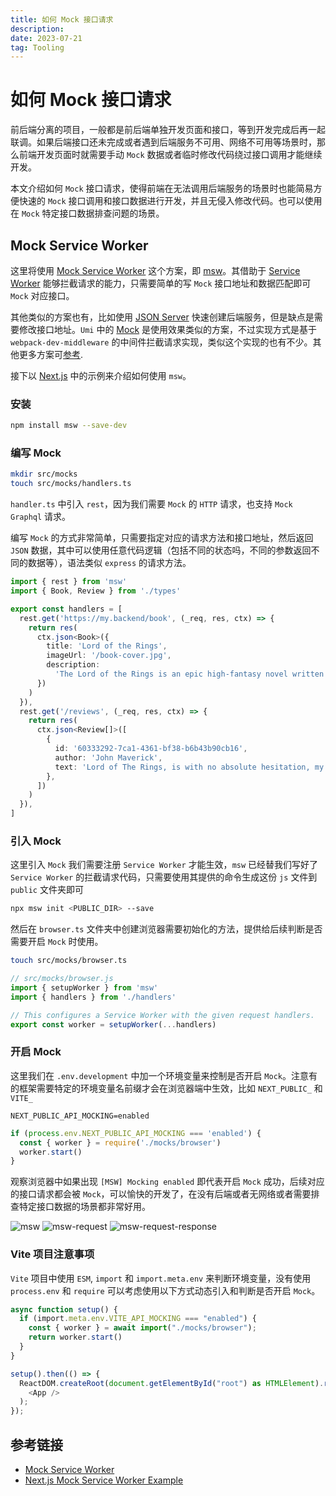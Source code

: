 ```yaml
---
title: 如何 Mock 接口请求
description: 
date: 2023-07-21
tag: Tooling
---
```


# 如何 Mock 接口请求

前后端分离的项目，一般都是前后端单独开发页面和接口，等到开发完成后再一起联调。如果后端接口还未完成或者遇到后端服务不可用、网络不可用等场景时，那么前端开发页面时就需要手动 `Mock` 数据或者临时修改代码绕过接口调用才能继续开发。

本文介绍如何 `Mock` 接口请求，使得前端在无法调用后端服务的场景时也能简易方便快速的 `Mock` 接口调用和接口数据进行开发，并且无侵入修改代码。也可以使用在 `Mock` 特定接口数据排查问题的场景。

## Mock Service Worker

这里将使用 [Mock Service Worker](https://mswjs.io/) 这个方案，即 [msw](https://www.npmjs.com/package/msw)。其借助于 [Service Worker](https://developer.mozilla.org/en-US/docs/Web/API/Service_Worker_API) 能够拦截请求的能力，只需要简单的写 `Mock` 接口地址和数据匹配即可 `Mock` 对应接口。

其他类似的方案也有，比如使用 [JSON Server](https://github.com/typicode/json-server) 快速创建后端服务，但是缺点是需要修改接口地址。`Umi` 中的 [Mock](https://umijs.org/docs/guides/mock) 是使用效果类似的方案，不过实现方式是基于 `webpack-dev-middleware` 的中间件拦截请求实现，类似这个实现的也有不少。其他更多方案可[参考](https://mswjs.io/docs/comparison).

接下以 [Next.js](https://github.com/vercel/next.js/tree/canary/examples/with-msw) 中的示例来介绍如何使用 `msw`。

### 安装

```bash
npm install msw --save-dev
```

### 编写 Mock

```bash
mkdir src/mocks
touch src/mocks/handlers.ts
```

`handler.ts` 中引入 `rest`，因为我们需要 `Mock` 的 `HTTP` 请求，也支持 `Mock Graphql` 请求。

编写 `Mock` 的方式非常简单，只需要指定对应的请求方法和接口地址，然后返回 `JSON` 数据，其中可以使用任意代码逻辑（包括不同的状态吗，不同的参数返回不同的数据等），语法类似  `express` 的请求方法。

```typescript
import { rest } from 'msw'
import { Book, Review } from './types'

export const handlers = [
  rest.get('https://my.backend/book', (_req, res, ctx) => {
    return res(
      ctx.json<Book>({
        title: 'Lord of the Rings',
        imageUrl: '/book-cover.jpg',
        description:
          'The Lord of the Rings is an epic high-fantasy novel written by English author and scholar J. R. R. Tolkien.',
      })
    )
  }),
  rest.get('/reviews', (_req, res, ctx) => {
    return res(
      ctx.json<Review[]>([
        {
          id: '60333292-7ca1-4361-bf38-b6b43b90cb16',
          author: 'John Maverick',
          text: 'Lord of The Rings, is with no absolute hesitation, my most favored and adored book by‑far. The trilogy is wonderful‑ and I really consider this a legendary fantasy series. It will always keep you at the edge of your seat‑ and the characters you will grow and fall in love with!',
        },
      ])
    )
  }),
]
```

### 引入 Mock

这里引入 `Mock` 我们需要注册 `Service Worker` 才能生效，`msw` 已经替我们写好了 `Service Worker` 的拦截请求代码，只需要使用其提供的命令生成这份 `js` 文件到 `public` 文件夹即可

```bash
npx msw init <PUBLIC_DIR> --save
```

然后在 `browser.ts` 文件夹中创建浏览器需要初始化的方法，提供给后续判断是否需要开启 `Mock` 时使用。

```bash
touch src/mocks/browser.ts
```

```typescript
// src/mocks/browser.js
import { setupWorker } from 'msw'
import { handlers } from './handlers'

// This configures a Service Worker with the given request handlers.
export const worker = setupWorker(...handlers)
```

### 开启 Mock

这里我们在 `.env.development` 中加一个环境变量来控制是否开启 `Mock`。注意有的框架需要特定的环境变量名前缀才会在浏览器端中生效，比如 `NEXT_PUBLIC_` 和 `VITE_`

```env
NEXT_PUBLIC_API_MOCKING=enabled
```

```typescript
if (process.env.NEXT_PUBLIC_API_MOCKING === 'enabled') {
  const { worker } = require('./mocks/browser')
  worker.start()
}
```

观察浏览器中如果出现 `[MSW] Mocking enabled` 即代表开启 `Mock` 成功，后续对应的接口请求都会被 `Mock`，可以愉快的开发了，在没有后端或者无网络或者需要排查特定接口数据的场景都非常好用。

![msw](/images/minigame/msw.png)
![msw-request](/images/minigame/msw-request.png)
![msw-request-response](/images/minigame/msw-request-response.png)

### Vite 项目注意事项

`Vite` 项目中使用 `ESM`, `import` 和 `import.meta.env` 来判断环境变量，没有使用 `process.env` 和 `require` 可以考虑使用以下方式动态引入和判断是否开启 `Mock`。

```typescript
async function setup() {
  if (import.meta.env.VITE_API_MOCKING === "enabled") {
    const { worker } = await import("./mocks/browser");
    return worker.start()
  }
}

setup().then(() => {
  ReactDOM.createRoot(document.getElementById("root") as HTMLElement).render(
    <App />
  );
});
```

## 参考链接

- [Mock Service Worker](https://mswjs.io/)
- [Next.js Mock Service Worker Example](https://github.com/vercel/next.js/tree/canary/examples/with-msw)
